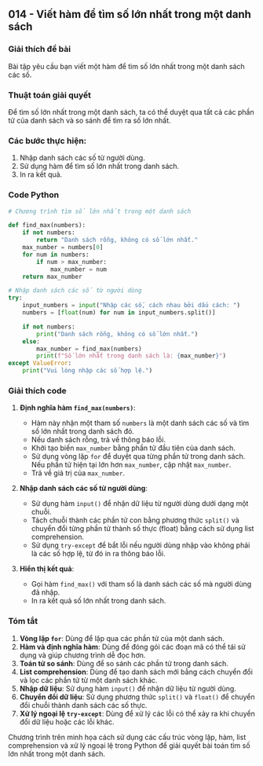 ## 014 - Viết hàm để tìm số lớn nhất trong một danh sách

### Giải thích đề bài

Bài tập yêu cầu bạn viết một hàm để tìm số lớn nhất trong một danh sách các số.

### Thuật toán giải quyết

Để tìm số lớn nhất trong một danh sách, ta có thể duyệt qua tất cả các phần tử của danh sách và so sánh để tìm ra số lớn nhất.

### Các bước thực hiện:

1. Nhập danh sách các số từ người dùng.
2. Sử dụng hàm để tìm số lớn nhất trong danh sách.
3. In ra kết quả.

### Code Python

```python
# Chương trình tìm số lớn nhất trong một danh sách

def find_max(numbers):
    if not numbers:
        return "Danh sách rỗng, không có số lớn nhất."
    max_number = numbers[0]
    for num in numbers:
        if num > max_number:
            max_number = num
    return max_number

# Nhập danh sách các số từ người dùng
try:
    input_numbers = input("Nhập các số, cách nhau bởi dấu cách: ")
    numbers = [float(num) for num in input_numbers.split()]

    if not numbers:
        print("Danh sách rỗng, không có số lớn nhất.")
    else:
        max_number = find_max(numbers)
        print(f"Số lớn nhất trong danh sách là: {max_number}")
except ValueError:
    print("Vui lòng nhập các số hợp lệ.")
```

### Giải thích code

1. **Định nghĩa hàm `find_max(numbers)`**:

   - Hàm này nhận một tham số `numbers` là một danh sách các số và tìm số lớn nhất trong danh sách đó.
   - Nếu danh sách rỗng, trả về thông báo lỗi.
   - Khởi tạo biến `max_number` bằng phần tử đầu tiên của danh sách.
   - Sử dụng vòng lặp `for` để duyệt qua từng phần tử trong danh sách. Nếu phần tử hiện tại lớn hơn `max_number`, cập nhật `max_number`.
   - Trả về giá trị của `max_number`.

2. **Nhập danh sách các số từ người dùng**:

   - Sử dụng hàm `input()` để nhận dữ liệu từ người dùng dưới dạng một chuỗi.
   - Tách chuỗi thành các phần tử con bằng phương thức `split()` và chuyển đổi từng phần tử thành số thực (float) bằng cách sử dụng list comprehension.
   - Sử dụng `try-except` để bắt lỗi nếu người dùng nhập vào không phải là các số hợp lệ, từ đó in ra thông báo lỗi.

3. **Hiển thị kết quả**:
   - Gọi hàm `find_max()` với tham số là danh sách các số mà người dùng đã nhập.
   - In ra kết quả số lớn nhất trong danh sách.

### Tóm tắt

1. **Vòng lặp `for`**: Dùng để lặp qua các phần tử của một danh sách.
2. **Hàm và định nghĩa hàm**: Dùng để đóng gói các đoạn mã có thể tái sử dụng và giúp chương trình dễ đọc hơn.
3. **Toán tử so sánh**: Dùng để so sánh các phần tử trong danh sách.
4. **List comprehension**: Dùng để tạo danh sách mới bằng cách chuyển đổi và lọc các phần tử từ một danh sách khác.
5. **Nhập dữ liệu**: Sử dụng hàm `input()` để nhận dữ liệu từ người dùng.
6. **Chuyển đổi dữ liệu**: Sử dụng phương thức `split()` và `float()` để chuyển đổi chuỗi thành danh sách các số thực.
7. **Xử lý ngoại lệ `try-except`**: Dùng để xử lý các lỗi có thể xảy ra khi chuyển đổi dữ liệu hoặc các lỗi khác.

Chương trình trên minh họa cách sử dụng các cấu trúc vòng lặp, hàm, list comprehension và xử lý ngoại lệ trong Python để giải quyết bài toán tìm số lớn nhất trong một danh sách.
